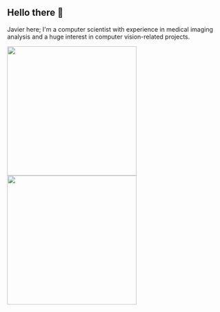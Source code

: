 ## Hello there 👋

Javier here; I'm a computer scientist with experience in medical imaging analysis and a huge interest in computer vision-related projects.

<!-- GitHub stats from https://github.com/anuraghazra/github-readme-stats -->
<a href="https://github.com/anuraghazra/github-readme-stats">
  <img height=300 align="center" src="https://github-readme-stats.vercel.app/api?username=guaje&show=reviews,discussions_started,discussions_answered,prs_merged,prs_merged_percentage&show_icons=true&theme=transparent&hide_rank=true&custom_title=Some%20GitHub%20Stats:&text_bold=false" />
</a>
<a href="https://github.com/anuraghazra/github-readme-stats">
  <img height=300 align="center" src="https://github-readme-stats.vercel.app/api/wakatime?username=guaje&layout=compact&theme=transparent&custom_title=Some%20WakaTime%20Stats%20(last%20year):" />
</a>

<!--
TODO: Deploy own instance to show private statistics
[![Javier's GitHub stats](https://github-readme-stats.vercel.app/api?username=guaje&show=reviews,discussions_started,discussions_answered,prs_merged,prs_merged_percentage&show_icons=true&theme=transparent&hide_rank=true&custom_title=Some%20GitHub%20Stats:&text_bold=false)](https://github.com/anuraghazra/github-readme-stats)
-->

<!--
[![Javier's WakaTime stats](https://github-readme-stats.vercel.app/api/wakatime?username=guaje&layout=compact&theme=transparent&custom_title=Some%20WakaTime%20Stats:)](https://github.com/anuraghazra/github-readme-stats)
-->

<!--
TODO: Deploy own instance to show private statistics
[![Top Langs](https://github-readme-stats.vercel.app/api/top-langs/?username=guaje&layout=compact&theme=transparent)](https://github.com/anuraghazra/github-readme-stats)
 -->
